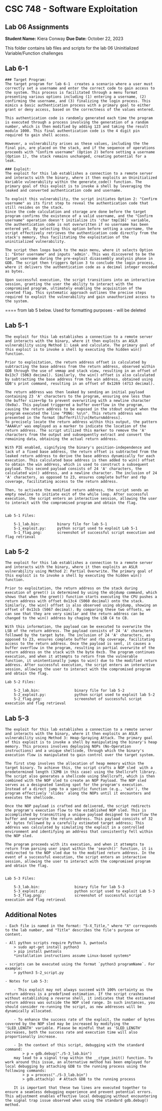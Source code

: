 # CSC 748 - Software Exploitation
## Lab 06 Assignments

**Student Name:** Kiera Conway
**Due Date:** October 22, 2023

This folder contains lab files and scripts for the lab 06 Uninitialized Variable/Function challenges

## Lab 6-1
	
	### Target Program:
	The target program for lab 6-1  creates a scenario where a user must correctly set a username and enter the correct code to gain access to the system. This process is facilitated through a menu format presenting various options including (1) entering a username, (2) confirming the username, and (3) finalizing the login process. This mimics a basic authentication process with a primary goal to either grant or deny access, based on the correctness of the values entered.
	
	This authentication code is randomly generated each time the program is executed through a process involving the generation of a random number, which is then modified by adding 123 and taking the result modulo 1000. This final authentication code is the 4 digit pin required to gain shell access. 
	
	However, a vulnerability arises as these values, including the the final pin, are placed on the stack, and if the sequence of operations proceeds with "Confirm username" (Option 2) before setting a username (Option 1), the stack remains unchanged, creating potential for a leak.

	### Exploit:
	The exploit for this lab establishes a connection to a remote server and interacts with the binary, where it then exploits an Uninitialized Variable vulnerability within the generate_code() function. The primary goal of this exploit is to invoke a shell by leveraging the leaked and converted authentication code and username. 
	
	To exploit this vulnerability, the script initiates Option 2: "Confirm username" as its first step to reveal the authentication code that still resides on the stack.
	Since the code calculation and storage are done before the target program confirms the existence of a valid username, and the "Confirm username" operation doesn't initialize its 'char tmp[16]' variable, the authentication code is not overwritten if no username has been entered yet. By selecting this option before setting a username, the script effectively retrieves the authentication code directly from the stack's memory, thus facilitating the exploitation of the uninitialized vulnerability.

	The script then loops back to the main menu, where it selects Option 1: "Enter username" and inputs 'admin'. This was discovered to be the target username during the pre-exploit disassembly analysis phase in GDB. The script then triggers Option 3 to conclude the login process, where it delivers the authentication code as a decimal integer encoded as bytes.

	Upon successful execution, the script transitions into an interactive session, granting the user the ability to interact with the compromised program, ultimately enabling the acquisition of the coveted flag. This systematic approach outlines the precise steps required to exploit the vulnerability and gain unauthorized access to the system.


















==== from lab 5 below. Used for formatting purposes - will be deleted
## Lab 5-1

	The exploit for this lab establishes a connection to a remote server and interacts with the binary, where it then exploits an ASLR vulnerability using Method 1: Leak and calculate. The primary goal of this exploit is to invoke a shell by executing the hidden win() function.

	Prior to exploitation, the return address offset is calculated by subtracting the base address from the return address, observed within GDB through the use of vmmap and stack view, resulting in an offset of 0x13c7 (5063 decimal). Similarly, the win() offset is also calculated by subtracting the base address from the win address, obtained using GDB's print command, resulting in an offset of 0x1269 (4713 decimal).
	
	The return address was then leaked by sending an initial payload containing 23 'A' characters to the program, ensuring one less than the buffer size+rbp to prevent overwriting with a newline character (0x0a). This payload triggered a buffer overflow in the program, causing the return address to be exposed in the stdout output when the program executed the line "PONG: %s\n". This return address was presented in the format [BufferFill]\n[ReturnAddress]. 
	To precisely locate the return address within this output, the pattern "AAAA\n" was employed as a marker to indicate the location of the return address. The script utilized this marker to remove the 'A' characters from the output and subsequently extract and convert the remaining data, obtaining the actual return address.

	With PIE enabled, signifying the binary's position-independence and lack of a fixed base address, the return offset is subtracted from the leaked return address to derive the base address dynamically for each execution. This calculated base address is then added to win() offset to obtain the win address, which is used to construct a subsequent payload. This second payload consists of 24 'A' characters, the calculated win() address, and a newline character. The inclusion of 24 'A' characters, as opposed to 23, ensures complete buffer and rbp coverage, facilitating access to the return address.

	Then, to activate the modified return address, the script sends an empty newline to initiate exit of the while loop. After successful execution, the script enters an interactive session, allowing the user to interact with the compromised program and obtain the flag.


	Lab 5-1 Files:

		5-1_lab.bin:		binary file for lab 5-1
		5-1_exploit.py:		python script used to exploit Lab 5-1
		5-1_flag.png:		screenshot of successful script execution and flag retrieval


## Lab 5-2

	The exploit for this lab establishes a connection to a remote server and interacts with the binary, where it then exploits an ASLR vulnerability using Method 2: Partial Overwrite. The primary goal of this exploit is to invoke a shell by executing the hidden win() function.

	Prior to exploitation, the return address on the stack during execution of greet() is determined by using the objdump command, which shows that when the greet() function starts executing the CPU pushes a return address with offset 0x13c4 (5060 decimal) onto the stack. Similarly, the win() offset is also observed using objdump, showing an offset of 0x13cb (5067 decimal). By comparing these two offsets, we can see that they are very similar and the return address can be changed to the win() address by chaging the LSB C4 to CB.

	With this information, the payload can be executed to overwrite the LSB of the return address. The payload consists of 24 'A' characters followed by the target byte. The inclusion of 24 'A' characters, as opposed to 23, ensures complete buffer and rbp coverage, facilitating access to the return address. Once the payload is sent, it causes a buffer overflow in the program, resulting in partial overwrite of the return address on the stack with the byte 0xcb. The program continues execution, and when it attempts to return from the vulnerable function, it unintentionally jumps to win() due to the modified return address. After successful execution, the script enters an interactive session, allowing the user to interact with the compromised program and obtain the flag.
	
	Lab 5-2 Files:
	
		5-2_lab.bin:				binary file for lab 5-2
		5-2_exploit.py:				python script used to exploit lab 5-2
		5-2_flag.png:				screenshot of successful script execution and flag retrieval



## Lab 5-3

	The exploit for this lab establishes a connection to a remote server and interacts with the binary, where it then exploits an ASLR vulnerability using Method 3: Heap-Spraying Attack. The primary goal of this exploit is to invoke a shell by manipulating the binary's heap memory. This process involves deploying NOPs (No-Operation instructions) and a unique shellcode, through which the binary's execution flow is manipulated to gain control over the target system. 	
	
	The first step involves the allocation of heap memory within the target binary. To achieve this, the script crafts a NOP sled  with a predetermined length (32MB in this case) using the Shellcraft library. The script also generates a shellcode using Shellcraft, which is then combined with the NOP sled to create an NOP Payload. The NOP sled serves as a designated landing spot for the program's execution. Instead of a direct jump to a specific function (e.g., 'win'), the program effectively 'slides' along the NOPs until it encounters and executes the shellcode.
	
	Once the NOP payload is crafted and delivered, the script redirects the program's execution flow to the established NOP sled. This is accomplished by transmitting a unique payload designed to overflow the buffer and overwrite the return address. This payload consists of 32 'A' bytes followed by a carefully estimated target address; This address was calculated by simulating the exploit in a controlled environment and identifying an address that consistently fell within the NOP sled.
	
	The program proceeds with its execution, and when it attempts to return from parsing user input within the 'search()' function, it is redirected to the NOP sled due to the modified return address. In the event of a successful execution, the script enters an interactive session, allowing the user to interact with the compromised program and obtain the flag.	
	
	
	Lab 5-3 Files:

		5-3_lab.bin:				binary file for lab 5-3
		5-3_exploit.py:				python script used to exploit Lab 5-3
		5-3_flag.png:				screenshot of successful script execution and flag retrieval

	
## Additional Notes

	- Each file is named in the format: "5-X_Title," where "X" corresponds to the lab number, and "Title" describes the file's purpose or content.
	
	- All python scripts require Python 3, pwntools
		> sudo apt-get install python3
		> pip install pwntools
		*installation instructions assume Linux-based systems*
		
	- scripts can be executed using the format `python3 programName`. For example:
		> python3 5-2_script.py

	- Notes for Lab 5-3: 
	
		- This exploit may not always succeed with 100% certainty as the return address is a predefined estimation. If the script crashes without establishing a reverse shell, it indicates that the estimated return address was outside the NOP sled range. In such instances, you should consider re-running the script, as new addresses will be dynamically allocated.
	
		- To enhance the success rate of the exploit, the number of bytes covered by the NOP sled may be increased by modifying the 'SLED_LENGTH' variable. Please be mindful that as 'SLED_LENGTH' increases, both the success rate and execution time will also proportionally increase.

		- In the context of this script, debugging with the standard command:
			> p = gdb.debug("./5-3_lab.bin")
		may lead to a signal trap within the __ctype_init() function. To work around this issue, an alternative method has been employed for local debugging by attaching GDB to the running process using the following commands:
			> p = process("./5-3_lab.bin")
			> gdb.attach(p)  # Attach GDB to the running process

		It is important that these two lines are executed together to ensure a seamless debugging experience and prevent potential errors. This adjustment enables effective local debugging without encountering the signal trap issue observed when using the standard gdb.debug() method.
